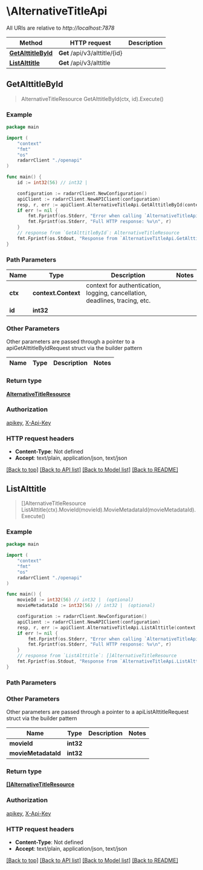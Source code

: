 # \AlternativeTitleApi

All URIs are relative to *http://localhost:7878*

Method | HTTP request | Description
------------- | ------------- | -------------
[**GetAlttitleById**](AlternativeTitleApi.md#GetAlttitleById) | **Get** /api/v3/alttitle/{id} | 
[**ListAlttitle**](AlternativeTitleApi.md#ListAlttitle) | **Get** /api/v3/alttitle | 



## GetAlttitleById

> AlternativeTitleResource GetAlttitleById(ctx, id).Execute()



### Example

```go
package main

import (
    "context"
    "fmt"
    "os"
    radarrClient "./openapi"
)

func main() {
    id := int32(56) // int32 | 

    configuration := radarrClient.NewConfiguration()
    apiClient := radarrClient.NewAPIClient(configuration)
    resp, r, err := apiClient.AlternativeTitleApi.GetAlttitleById(context.Background(), id).Execute()
    if err != nil {
        fmt.Fprintf(os.Stderr, "Error when calling `AlternativeTitleApi.GetAlttitleById``: %v\n", err)
        fmt.Fprintf(os.Stderr, "Full HTTP response: %v\n", r)
    }
    // response from `GetAlttitleById`: AlternativeTitleResource
    fmt.Fprintf(os.Stdout, "Response from `AlternativeTitleApi.GetAlttitleById`: %v\n", resp)
}
```

### Path Parameters


Name | Type | Description  | Notes
------------- | ------------- | ------------- | -------------
**ctx** | **context.Context** | context for authentication, logging, cancellation, deadlines, tracing, etc.
**id** | **int32** |  | 

### Other Parameters

Other parameters are passed through a pointer to a apiGetAlttitleByIdRequest struct via the builder pattern


Name | Type | Description  | Notes
------------- | ------------- | ------------- | -------------


### Return type

[**AlternativeTitleResource**](AlternativeTitleResource.md)

### Authorization

[apikey](../README.md#apikey), [X-Api-Key](../README.md#X-Api-Key)

### HTTP request headers

- **Content-Type**: Not defined
- **Accept**: text/plain, application/json, text/json

[[Back to top]](#) [[Back to API list]](../README.md#documentation-for-api-endpoints)
[[Back to Model list]](../README.md#documentation-for-models)
[[Back to README]](../README.md)


## ListAlttitle

> []AlternativeTitleResource ListAlttitle(ctx).MovieId(movieId).MovieMetadataId(movieMetadataId).Execute()



### Example

```go
package main

import (
    "context"
    "fmt"
    "os"
    radarrClient "./openapi"
)

func main() {
    movieId := int32(56) // int32 |  (optional)
    movieMetadataId := int32(56) // int32 |  (optional)

    configuration := radarrClient.NewConfiguration()
    apiClient := radarrClient.NewAPIClient(configuration)
    resp, r, err := apiClient.AlternativeTitleApi.ListAlttitle(context.Background()).MovieId(movieId).MovieMetadataId(movieMetadataId).Execute()
    if err != nil {
        fmt.Fprintf(os.Stderr, "Error when calling `AlternativeTitleApi.ListAlttitle``: %v\n", err)
        fmt.Fprintf(os.Stderr, "Full HTTP response: %v\n", r)
    }
    // response from `ListAlttitle`: []AlternativeTitleResource
    fmt.Fprintf(os.Stdout, "Response from `AlternativeTitleApi.ListAlttitle`: %v\n", resp)
}
```

### Path Parameters



### Other Parameters

Other parameters are passed through a pointer to a apiListAlttitleRequest struct via the builder pattern


Name | Type | Description  | Notes
------------- | ------------- | ------------- | -------------
 **movieId** | **int32** |  | 
 **movieMetadataId** | **int32** |  | 

### Return type

[**[]AlternativeTitleResource**](AlternativeTitleResource.md)

### Authorization

[apikey](../README.md#apikey), [X-Api-Key](../README.md#X-Api-Key)

### HTTP request headers

- **Content-Type**: Not defined
- **Accept**: text/plain, application/json, text/json

[[Back to top]](#) [[Back to API list]](../README.md#documentation-for-api-endpoints)
[[Back to Model list]](../README.md#documentation-for-models)
[[Back to README]](../README.md)

